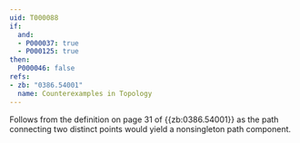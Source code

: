 ```yaml
---
uid: T000088
if:
  and:
  - P000037: true
  - P000125: true
then:
  P000046: false
refs:
- zb: "0386.54001"
  name: Counterexamples in Topology
---
```


Follows from the definition on page 31 of {{zb:0386.54001}}
as the path connecting two distinct points would yield a nonsingleton path
component.
